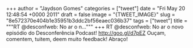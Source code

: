 
+++
author = "Jaydson Gomes"
categories = ["tweet"]
date = "Fri May 20 12:48:54 +0000 2011"
draft = false
image = "{TWEET_IMAGE}"
slug = "8e572370e404b1e35951b3ddc2bf56eaec036b37"
tags = ["tweet"]
title = """RT @desconfweb: No ar o n..."""
+++
RT @desconfweb: No ar o novo episódio do Desconferência Podcast! http://goo.gl/d7pEZ Ouçam, comentem, tuitem, deem muito feedback! Abraço!
